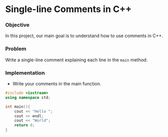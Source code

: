 # Single-line Comments in C++

### Objective

In this project, our main goal is to understand how to use comments in C++.

### Problem

Write a single-line comment explaining each line in the `main` method. 


### Implementation
- Write your comments in the main function.
  
```cpp
#include <iostream>
using namespace std;

int main(){
    cout << "Hello ";
    cout << endl;
    cout << "World";
    return 0;
}
```
